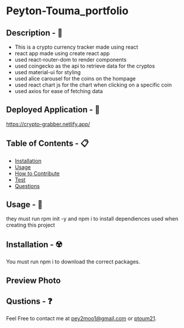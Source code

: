 # Peyton-Touma_portfolio

## Description - 💠
- This is a crypto currency tracker made using react
- react app made using create react app
- used react-router-dom to render components
- used coingecko as the api to retrieve data for the cryptos
- used material-ui for styling
- used alice carousel for the coins on the hompage
- used react chart js for the chart when clicking on a specific coin
- used axios for ease of fetching data

## Deployed Application - 👾
https://crypto-grabber.netlify.app/

## Table of Contents - 📋
* [Installation](#installation---☢️)
* [Usage](#usage---💎)
* [How to Contribute](#how-to-contribute---🍴)
* [Test](#test---🧪)
* [Questions](#qustions---❓)

## Usage - 💎
they must run rpm init -y and npm i to install dependiences used when creating this project

## Installation - ☢️
 You must run npm i to download the correct packages.

## Preview Photo


## Qustions - ❓
Feel Free to contact me at pey2moo1@gmail.com or [ptoum21](https://github.com/ptoum21).